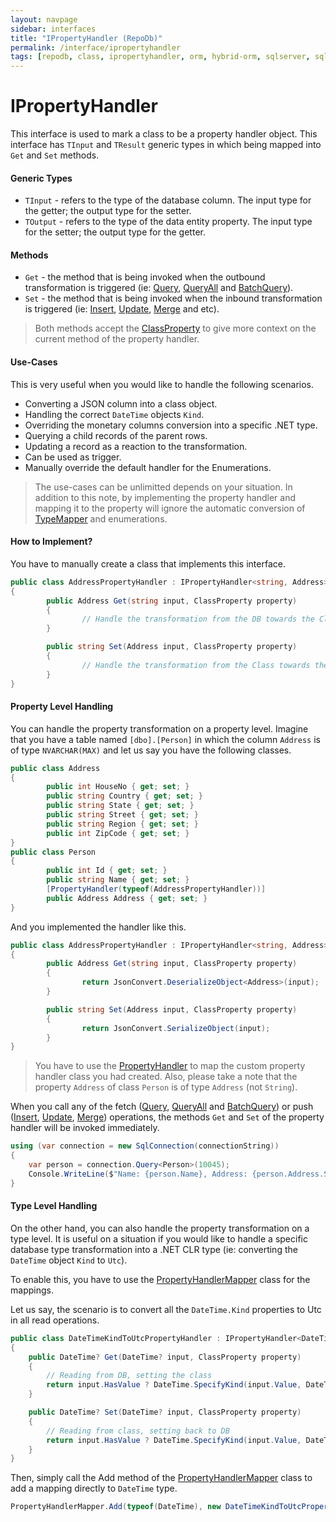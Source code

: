 ```yaml
---
layout: navpage
sidebar: interfaces
title: "IPropertyHandler (RepoDb)"
permalink: /interface/ipropertyhandler
tags: [repodb, class, ipropertyhandler, orm, hybrid-orm, sqlserver, sqlite, mysql, postgresql]
---
```


# IPropertyHandler

This interface is used to mark a class to be a property handler object. This interface has `TInput` and `TResult` generic types in which being mapped into `Get` and `Set` methods.

#### Generic Types

- `TInput` - refers to the type of the database column. The input type for the getter; the output type for the setter.
- `TOutput` - refers to the type of the data entity property. The input type for the setter; the output type for the getter.

#### Methods

- `Get` - the method that is being invoked when the outbound transformation is triggered (ie: [Query](/operation/query), [QueryAll](/operation/queryall) and [BatchQuery](/operation/batchquery)).
- `Set` - the method that is being invoked when the inbound transformation is triggered (ie: [Insert](/operation/insert), [Update](/operation/update), [Merge](/operation/merge) and etc).

> Both methods accept the [ClassProperty](/class/classproperty) to give more context on the current method of the property handler.

#### Use-Cases

This is very useful when you would like to handle the following scenarios.

- Converting a JSON column into a class object.
- Handling the correct `DateTime` objects `Kind`.
- Overriding the monetary columns conversion into a specific .NET type.
- Querying a child records of the parent rows.
- Updating a record as a reaction to the transformation.
- Can be used as trigger.
- Manually override the default handler for the Enumerations.

> The use-cases can be unlimitted depends on your situation. In addition to this note, by implementing the property handler and mapping it to the property will ignore the automatic conversion of [TypeMapper](/mapper/typemapper#automatic) and enumerations.

#### How to Implement?

You have to manually create a class that implements this interface.

```csharp
public class AddressPropertyHandler : IPropertyHandler<string, Address>
{
        public Address Get(string input, ClassProperty property)
        {
                // Handle the transformation from the DB towards the Class
        }

        public string Set(Address input, ClassProperty property)
        {
                // Handle the transformation from the Class towards the DB
        }
}
```

#### Property Level Handling

You can handle the property transformation on a property level. Imagine that you have a table named `[dbo].[Person]` in which the column `Address` is of type `NVARCHAR(MAX)` and let us say you have the following classes. 

```csharp
public class Address
{
        public int HouseNo { get; set; }
        public string Country { get; set; }
        public string State { get; set; }
        public string Street { get; set; }
        public string Region { get; set; }
        public int ZipCode { get; set; }
}
public class Person
{
        public int Id { get; set; }
        public string Name { get; set; }
        [PropertyHandler(typeof(AddressPropertyHandler))]
        public Address Address { get; set; }
}
```

And you implemented the handler like this.

```csharp
public class AddressPropertyHandler : IPropertyHandler<string, Address>
{
        public Address Get(string input, ClassProperty property)
        {
                return JsonConvert.DeserializeObject<Address>(input);
        }

        public string Set(Address input, ClassProperty property)
        {
                return JsonConvert.SerializeObject(input);
        }
}
```

> You have to use the [PropertyHandler](/attribute/propertyhandler) to map the custom property handler class you had created. Also, please take a note that the property `Address` of class `Person` is of type `Address` (not `String`).

When you call any of the fetch ([Query](/operation/query), [QueryAll](/operation/queryall) and [BatchQuery](/operation/batchquery)) or push ([Insert](/operation/insert), [Update](/operation/update), [Merge](/operation/merge)) operations, the methods `Get` and `Set` of the property handler will be invoked immediately.

```csharp
using (var connection = new SqlConnection(connectionString))
{
	var person = connection.Query<Person>(10045);
	Console.WriteLine($"Name: {person.Name}, Address: {person.Address.Street}, {person.Address.Region}, {person.Address.Country} ({person.Address.ZipCode})")
}
```

#### Type Level Handling

On the other hand, you can also handle the property transformation on a type level. It is useful on a situation if you would like to handle a specific database type transformation into a .NET CLR type (ie: converting the `DateTime` object `Kind` to `Utc`).

To enable this, you have to use the [PropertyHandlerMapper](/mapper/propertytypehandlermapper) class for the mappings.

Let us say, the scenario is to convert all the `DateTime.Kind` properties to Utc in all read operations.

```csharp
public class DateTimeKindToUtcPropertyHandler : IPropertyHandler<DateTime?, DateTime?>
{
    public DateTime? Get(DateTime? input, ClassProperty property)
    {
        // Reading from DB, setting the class
        return input.HasValue ? DateTime.SpecifyKind(input.Value, DateTimeKind.Utc) : null;
    }

    public DateTime? Set(DateTime? input, ClassProperty property)
    {
        // Reading from class, setting back to DB
        return input.HasValue ? DateTime.SpecifyKind(input.Value, DateTimeKind.Unspecified) : null;
    }
}
```

Then, simply call the Add method of the [PropertyHandlerMapper](/mapper/propertytypehandlermapper) class to add a mapping directly to `DateTime` type.

```csharp
PropertyHandlerMapper.Add(typeof(DateTime), new DateTimeKindToUtcPropertyHandler(), true);
```


